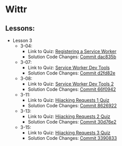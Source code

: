 # Wittr

## Lessons:

  * Lesson 3
    - 3-04: 
      * Link to Quiz: [Registering a Service Worker](https://classroom.udacity.com/courses/ud899-gwg/lessons/6381510081/concepts/63885494270923)
      * Solution Code Changes: [Commit dac835b](https://github.com/othomas1984/wittr/commit/dac835b1f15f6af0b62c10b5ff340afa9a9cbed4)
    - 3-07: 
      * Link to Quiz: [Service Worker Dev Tools](https://classroom.udacity.com/courses/ud899-gwg/lessons/6381510081/concepts/63885494320923)
      * Solution Code Changes: [Commit d2fd82e](https://github.com/othomas1984/wittr/commit/d2fd82e2c81fdc56bf16d27def8fe55088e54388)
    - 3-08: 
      * Link to Quiz: [Service Worker Dev Tools 2](https://classroom.udacity.com/courses/ud899-gwg/lessons/6381510081/concepts/63885494340923)
      * Solution Code Changes: [Commit 66f0942](https://github.com/othomas1984/wittr/commit/66f0942c03ea95d46f69bb03f2be21fab4fa878b)
    - 3-11: 
      * Link to Quiz: [Hijacking Requests 1 Quiz](https://classroom.udacity.com/courses/ud899-gwg/lessons/6381510081/concepts/63885494380923)
      * Solution Code Changes: [Commit 8626922](https://github.com/othomas1984/wittr/commit/86269223a23586b386f46037f873fe31bb5a98a6)
    - 3-13: 
      * Link to Quiz: [Hijacking Requests 2 Quiz](https://classroom.udacity.com/courses/ud899-gwg/lessons/6381510081/concepts/63885494420923)
      * Solution Code Changes: [Commit 30d76e2](https://github.com/othomas1984/wittr/commit/30d76e2ce679f4e2ebb85f0a52e4d2891ee75799)
    - 3-15: 
      * Link to Quiz: [Hijacking Requests 3 Quiz](https://classroom.udacity.com/courses/ud899-gwg/lessons/6381510081/concepts/63885494460923)
      * Solution Code Changes: [Commit 3390833](https://github.com/othomas1984/wittr/commit/3390833fbdc086d857469f9a450a7c86274c04f0)
